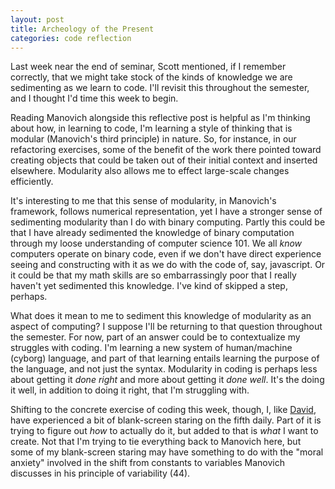 ```yaml
---
layout: post
title: Archeology of the Present
categories: code reflection
---
```

Last week near the end of seminar, Scott mentioned, if I remember correctly, that we might take stock of the kinds of knowledge we are sedimenting as we learn to code. I'll revisit this throughout the semester, and I thought I'd time this week to begin.

Reading Manovich alongside this reflective post is helpful as I'm thinking about how, in learning to code, I'm learning a style of thinking that is modular (Manovich's third principle) in nature. So, for instance, in our refactoring exercises, some of the benefit of the work there pointed toward creating objects that could be taken out of their initial context and inserted elsewhere. Modularity also allows me to effect large-scale changes efficiently.

It's interesting to me that this sense of modularity, in Manovich's framework, follows numerical representation, yet I have a stronger sense of sedimenting modularity than I do with binary computing. Partly this could be that I have already sedimented the knowledge of binary computation through my loose understanding of computer science 101. We all *know* computers operate on binary code, even if we don't have direct experience seeing and constructing with it as we do with the code of, say, javascript. Or it could be that my math skills are so embarrassingly poor that I really haven't yet sedimented this knowledge. I've kind of skipped a step, perhaps.

 What does it mean to me to sediment this knowledge of modularity as an aspect of computing? I suppose I'll be returning to that question throughout the semester. For now, part of an answer could be to contextualize my struggles with coding. I'm learning a new system of human/machine (cyborg) language, and part of that learning entails learning the purpose of the language, and not just the syntax. Modularity in coding is perhaps less about getting it *done right* and more about getting it *done well*. It's the doing it well, in addition to doing it right, that I'm struggling with.

 Shifting to the concrete exercise of coding this week, though, I, like [David](http://davidlnowak.github.io/blog/2016-02-17/post-week5-coding.html), have experienced a bit of blank-screen staring on the fifth daily. Part of it is trying to figure out *how* to actually do it, but added to that is *what* I want to create. Not that I'm trying to tie everything back to Manovich here, but some of my blank-screen staring may have something to do with the "moral anxiety" involved in the shift from constants to variables Manovich discusses in his principle of variability (44).
